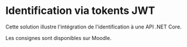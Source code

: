# Identification via tokents JWT   

Cette solution illustre l'intégration de l'identification à une API .NET Core.

Les consignes sont disponibles sur Moodle. 

